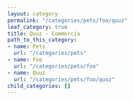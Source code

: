 ```yaml
---
layout: category
permalink: "/categories/pets/foo/quuz"
leaf_category: true
title: Quuz - Commercia
path_to_this_category:
- name: Pets
  url: "/categories/pets"
- name: Foo
  url: "/categories/pets/foo"
- name: Quuz
  url: "/categories/pets/foo/quuz"
child_categories: []
---
```

